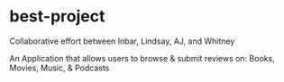 # best-project

Collaborative effort between Inbar, Lindsay, AJ, and Whitney 

An Application that allows users to browse & submit reviews on: Books, Movies, Music, & Podcasts
